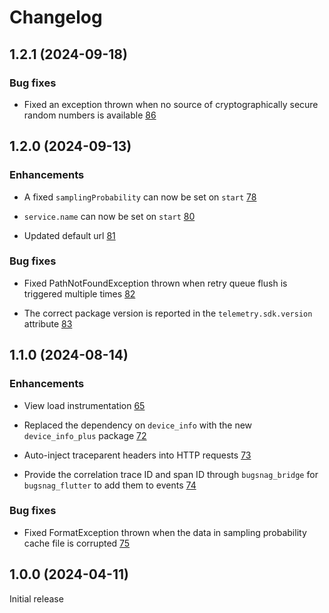 Changelog
=========

## 1.2.1 (2024-09-18)

### Bug fixes

* Fixed an exception thrown when no source of cryptographically secure random numbers is available [86](https://github.com/bugsnag/bugsnag-flutter-performance/pull/86)

## 1.2.0 (2024-09-13)

### Enhancements

* A fixed `samplingProbability` can now be set on `start` [78](https://github.com/bugsnag/bugsnag-flutter-performance/pull/78)

* `service.name` can now be set on `start` [80](https://github.com/bugsnag/bugsnag-flutter-performance/pull/80)

* Updated default url
  [81](https://github.com/bugsnag/bugsnag-flutter-performance/pull/81)

### Bug fixes

* Fixed PathNotFoundException thrown when retry queue flush is triggered multiple times [82](https://github.com/bugsnag/bugsnag-flutter-performance/pull/82)

* The correct package version is reported in the `telemetry.sdk.version` attribute [83](https://github.com/bugsnag/bugsnag-flutter-performance/pull/83)

## 1.1.0 (2024-08-14)

### Enhancements

* View load instrumentation
  [65](https://github.com/bugsnag/bugsnag-flutter-performance/pull/65)
  
* Replaced the dependency on `device_info` with the new `device_info_plus` package [72](https://github.com/bugsnag/bugsnag-flutter-performance/pull/72)
  
* Auto-inject traceparent headers into HTTP requests [73](https://github.com/bugsnag/bugsnag-flutter-performance/pull/73)

* Provide the correlation trace ID and span ID through `bugsnag_bridge` for `bugsnag_flutter` to add them to events [74](https://github.com/bugsnag/bugsnag-flutter-performance/pull/74)

### Bug fixes

* Fixed FormatException thrown when the data in sampling probability cache file is corrupted [75](https://github.com/bugsnag/bugsnag-flutter-performance/pull/75)

## 1.0.0 (2024-04-11)

Initial release
